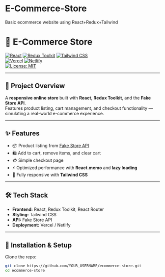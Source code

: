 # E-Commerce-Store
Basic ecommerce website using React+Redux+Tailwind
# 🛒 E-Commerce Store

[![React](https://img.shields.io/badge/React-18-blue?logo=react)](https://react.dev/) 
[![Redux Toolkit](https://img.shields.io/badge/Redux%20Toolkit-Enabled-764ABC?logo=redux)](https://redux-toolkit.js.org/) 
[![Tailwind CSS](https://img.shields.io/badge/TailwindCSS-3.0-06B6D4?logo=tailwind-css)](https://tailwindcss.com/)  
[![Vercel](https://img.shields.io/badge/Deployed%20on-Vercel-black?logo=vercel)](https://vercel.com/) 
[![Netlify](https://img.shields.io/badge/Deployed%20on-Netlify-00C7B7?logo=netlify)](https://www.netlify.com/)  
[![License: MIT](https://img.shields.io/badge/License-MIT-green.svg)](LICENSE)

---

## 📌 Project Overview
A **responsive online store** built with **React**, **Redux Toolkit**, and the **Fake Store API**.  
Features product listing, cart management, and checkout functionality — simulating a real-world e-commerce experience.  

---

## ✨ Features
- 📦 Product listing from [Fake Store API](https://fakestoreapi.com/)  
- 🛍️ Add to cart, remove items, and clear cart  
- 💳 Simple checkout page  
- ⚡ Optimized performance with **React.memo** and **lazy loading**  
- 📱 Fully responsive with **Tailwind CSS**  

---

## 🛠️ Tech Stack
- **Frontend:** React, Redux Toolkit, React Router  
- **Styling:** Tailwind CSS  
- **API:** Fake Store API  
- **Deployment:** Vercel / Netlify  

---

## 🚀 Installation & Setup

Clone the repo:
```bash
git clone https://github.com/YOUR_USERNAME/ecommerce-store.git
cd ecommerce-store

